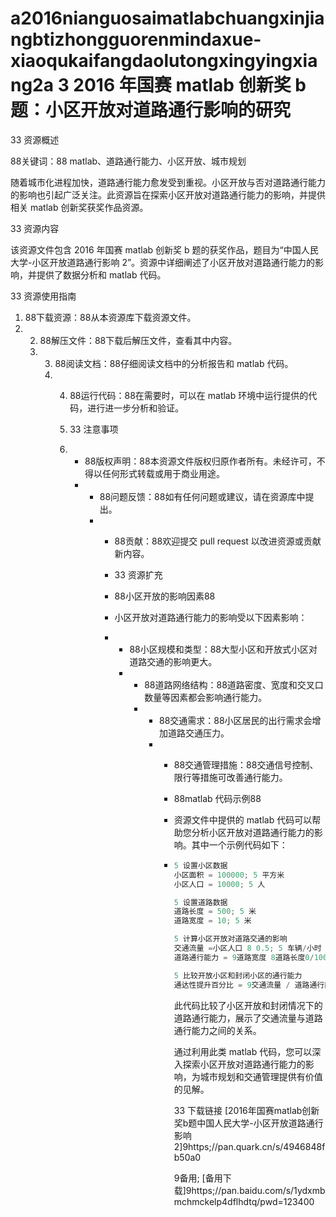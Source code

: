 # a2016nianguosaimatlabchuangxinjiangbtizhongguorenmindaxue-xiaoqukaifangdaolutongxingyingxiang2a 3 2016 年国赛 matlab 创新奖 b 题：小区开放对道路通行影响的研究

33 资源概述

88关键词：88 matlab、道路通行能力、小区开放、城市规划

随着城市化进程加快，道路通行能力愈发受到重视。小区开放与否对道路通行能力的影响也引起广泛关注。此资源旨在探索小区开放对道路通行能力的影响，并提供相关 matlab 创新奖获奖作品资源。

33 资源内容

该资源文件包含 2016 年国赛 matlab 创新奖 b 题的获奖作品，题目为“中国人民大学-小区开放道路通行影响 2”。资源中详细阐述了小区开放对道路通行能力的影响，并提供了数据分析和 matlab 代码。

33 资源使用指南

1. 88下载资源：88从本资源库下载资源文件。
2. 2. 88解压文件：88下载后解压文件，查看其中内容。
   3. 3. 88阅读文档：88仔细阅读文档中的分析报告和 matlab 代码。
      4. 4. 88运行代码：88在需要时，可以在 matlab 环境中运行提供的代码，进行进一步分析和验证。
        
         5. 33 注意事项
        
         6. - 88版权声明：88本资源文件版权归原作者所有。未经许可，不得以任何形式转载或用于商业用途。
            - - 88问题反馈：88如有任何问题或建议，请在资源库中提出。
              - - 88贡献：88欢迎提交 pull request 以改进资源或贡献新内容。
               
                - 33 资源扩充
               
                - 88小区开放的影响因素88
               
                - 小区开放对道路通行能力的影响受以下因素影响：
               
                - - 88小区规模和类型：88大型小区和开放式小区对道路交通的影响更大。
                  - - 88道路网络结构：88道路密度、宽度和交叉口数量等因素都会影响通行能力。
                    - - 88交通需求：88小区居民的出行需求会增加道路交通压力。
                      - - 88交通管理措施：88交通信号控制、限行等措施可改善通行能力。
                       
                        - 88matlab 代码示例88
                       
                        - 资源文件中提供的 matlab 代码可以帮助您分析小区开放对道路通行能力的影响。其中一个示例代码如下：
                       
                        - ```matlab
                          5 设置小区数据
                          小区面积 = 100000; 5 平方米
                          小区人口 = 10000; 5 人

                          5 设置道路数据
                          道路长度 = 500; 5 米
                          道路宽度 = 10; 5 米

                          5 计算小区开放对道路交通的影响
                          交通流量 =小区人口 8 0.5; 5 车辆/小时
                          道路通行能力 = 9道路宽度 8道路长度0/1000 8 3600; 5 车辆/小时

                          5 比较开放小区和封闭小区的通行能力
                          通达性提升百分比 = 9交通流量 / 道路通行能力0 8 100;
                          ```

                          此代码比较了小区开放和封闭情况下的道路通行能力，展示了交通流量与道路通行能力之间的关系。

                          通过利用此类 matlab 代码，您可以深入探索小区开放对道路通行能力的影响，为城市规划和交通管理提供有价值的见解。

                          33 下载链接
                          [2016年国赛matlab创新奖b题中国人民大学-小区开放道路通行影响2]9https;//pan.quark.cn/s/4946848fb50a0

                          9备用; [备用下载]9https;//pan.baidu.com/s/1ydxmbmchmckelp4dflhdtq/pwd=123400
